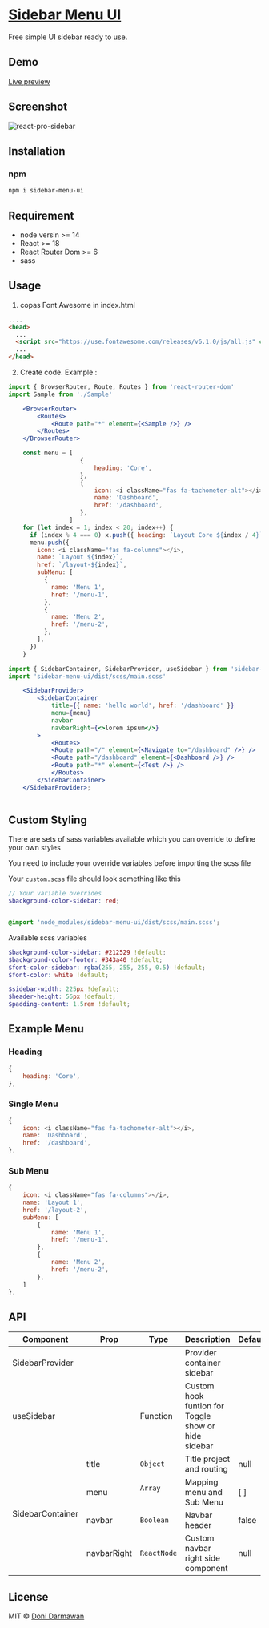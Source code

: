 # [Sidebar Menu UI](https://www.npmjs.com/package/sidebar-menu-ui)

Free simple UI sidebar ready to use.

## Demo

[Live preview](https://demo-sidebar-menu-ui.netlify.app)

## Screenshot

![react-pro-sidebar](https://demo-sidebar-menu-ui.netlify.app/Screen%20Shot%202023-01-07%20at%2015.26.56.png)

## Installation

### npm

```bash
npm i sidebar-menu-ui
```

## Requirement

- node versin >= 14
- React >= 18
- React Router Dom >= 6
- sass

## Usage

1. copas Font Awesome in index.html

```html
....
<head>
  ...
  <script src="https://use.fontawesome.com/releases/v6.1.0/js/all.js" crossorigin="anonymous"></script>
  ...
</head>
```

2. Create code. Example :

```jsx
import { BrowserRouter, Route, Routes } from 'react-router-dom'
import Sample from './Sample'

    <BrowserRouter>
        <Routes>
            <Route path="*" element={<Sample />} />
        </Routes>
    </BrowserRouter>
```

```js
    const menu = [
                    {
                        heading: 'Core',
                    },
                    {
                        icon: <i className="fas fa-tachometer-alt"></i>,
                        name: 'Dashboard',
                        href: '/dashboard',
                    },
                 ]
    for (let index = 1; index < 20; index++) {
      if (index % 4 === 0) x.push({ heading: `Layout Core ${index / 4}` })
      menu.push({
        icon: <i className="fas fa-columns"></i>,
        name: `Layout ${index}`,
        href: `/layout-${index}`,
        subMenu: [
          {
            name: 'Menu 1',
            href: '/menu-1',
          },
          {
            name: 'Menu 2',
            href: '/menu-2',
          },
        ],
      })
    }
```

```jsx
import { SidebarContainer, SidebarProvider, useSidebar } from 'sidebar-menu-ui'
import 'sidebar-menu-ui/dist/scss/main.scss'

    <SidebarProvider>
        <SidebarContainer
            title={{ name: 'hello world', href: '/dashboard' }}
            menu={menu}
            navbar
            navbarRight={<>lorem ipsum</>}
        >
            <Routes>
            <Route path="/" element={<Navigate to="/dashboard" />} />
            <Route path="/dashboard" element={<Dashboard />} />
            <Route path="*" element={<Test />} />
            </Routes>
        </SidebarContainer>
    </SidebarProvider>;
    
```

## Custom Styling

There are sets of sass variables available which you can override to define your own styles

You need to include your override variables before importing the scss file

Your `custom.scss` file should look something like this

```scss
// Your variable overrides
$background-color-sidebar: red;


@import 'node_modules/sidebar-menu-ui/dist/scss/main.scss';
```

Available scss variables

```scss
$background-color-sidebar: #212529 !default;
$background-color-footer: #343a40 !default;
$font-color-sidebar: rgba(255, 255, 255, 0.5) !default;
$font-color: white !default;

$sidebar-width: 225px !default;
$header-height: 56px !default;
$padding-content: 1.5rem !default;

```



## Example Menu

### Heading
```js
{
    heading: 'Core',
},
```
### Single Menu
```js
{
    icon: <i className="fas fa-tachometer-alt"></i>,
    name: 'Dashboard',
    href: '/dashboard',
},
```
### Sub Menu
```js
{
    icon: <i className="fas fa-columns"></i>,
    name: 'Layout 1',
    href: '/layout-2',
    subMenu: [
        {
            name: 'Menu 1',
            href: '/menu-1',
        },
        {
            name: 'Menu 2',
            href: '/menu-2',
        },
    ]
},
```
## API
<Table>
    <thead>
        <tr>
            <th>Component</th>
            <th>Prop</th>
            <th>Type</th>
            <th>Description</th>
            <th>Default</th>
        </tr>
    </thead>
    <tbody>
        <tr>
            <td>SidebarProvider</td>
            <td></td>
            <td></td>
            <td>Provider container sidebar</td>
            <td></td>
        </tr>
        <tr>
            <td>useSidebar</td>
            <td></td>
            <td>Function</td>
            <td>Custom hook funtion for Toggle show or hide sidebar</td>
            <td></td>
        </tr>
        <tr>
            <td rowspan=4>SidebarContainer</td>
            <td>title</td>
            <td><code>Object</code></td>
            <td>Title project and routing</td>
            <td>null</td>
        </tr>
        <tr>
            <td>menu</td>
            <td><code>Array</code</td>
            <td>Mapping menu and Sub Menu</td>
            <td>[ ]</td>
        </tr>
        <tr>
            <td>navbar</td>
            <td><code>Boolean<code></td>
            <td>Navbar header</td>
            <td>false</td>
        </tr>
        <tr>
            <td>navbarRight</td>
            <td><code>ReactNode</code></td>
            <td>Custom navbar right side component</td>
            <td>null</td>
        </tr>
    </tbody>
</Table>

## License

MIT © [Doni Darmawan](bit.ly/darmawandoni6)
